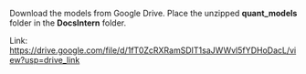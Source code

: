 Download the models from Google Drive. Place the unzipped **quant_models** folder in the **DocsIntern** folder.

Link: https://drive.google.com/file/d/1fT0ZcRXRamSDIT1saJWWvl5fYDHoDacL/view?usp=drive_link